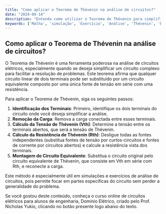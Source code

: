 ```yaml
---
title: "Como aplicar o Teorema de Thévenin na análise de circuitos?"
date: "2024-09-14"
description: "Entenda como utilizar o Teorema de Thévenin para simplificar a análise de circuitos elétricos."
keywords: ['Malha', 'simulação', 'Exercício', 'Análise', 'Thévenin', 'Exemplo', 'Básica']
---
```


## Como aplicar o Teorema de Thévenin na análise de circuitos?

O Teorema de Thévenin é uma ferramenta poderosa na análise de circuitos elétricos, especialmente quando se deseja simplificar um circuito complexo para facilitar a resolução de problemas. Este teorema afirma que qualquer circuito linear de dois terminais pode ser substituído por um circuito equivalente composto por uma única fonte de tensão em série com uma resistência.

Para aplicar o Teorema de Thévenin, siga os seguintes passos:

1. **Identificação dos Terminais**: Primeiro, identifique os dois terminais do circuito onde você deseja simplificar a análise.
2. **Remoção da Carga**: Remova a carga conectada entre esses terminais.
3. **Cálculo da Tensão de Thévenin (Vth)**: Determine a tensão entre os terminais abertos, que será a tensão de Thévenin.
4. **Cálculo da Resistência de Thévenin (Rth)**: Desligue todas as fontes independentes (substitua fontes de tensão por curtos-circuitos e fontes de corrente por circuitos abertos) e calcule a resistência vista dos terminais.
5. **Montagem do Circuito Equivalente**: Substitua o circuito original pelo circuito equivalente de Thévenin, que consiste em Vth em série com Rth, e reconecte a carga.

Este método é especialmente útil em simulações e exercícios de análise de circuitos, pois permite focar em partes específicas do circuito sem perder a generalidade do problema.

Se você gostou deste conteúdo, conheça o curso online de circuitos elétricos para alunos de engenharia, Domínio Elétrico, criado pelo Prof. Nicholas Yukio, clicando no botão presente logo abaixo do texto.